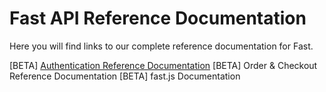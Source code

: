# Fast API Reference Documentation

Here you will find links to our complete reference documentation for Fast.

[BETA] [Authentication Reference Documentation](/developer-portal/fast-api-reference-authentication)
[BETA] Order & Checkout Reference Documentation
[BETA] fast.js Documentation